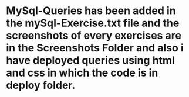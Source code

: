 # MySql-Queries has been added in the mySql-Exercise.txt file and the screenshots of every exercises are in the Screenshots Folder and also i have deployed queries using html and css in which the code is in deploy folder. 
